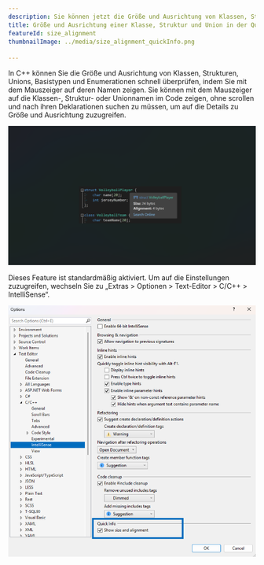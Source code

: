 ```yaml
---
description: Sie können jetzt die Größe und Ausrichtung von Klassen, Strukturen, Unions, Basistypen und Enumerationen anzeigen, bevor Sie den Code kompilieren.
title: Größe und Ausrichtung einer Klasse, Struktur und Union in der QuickInfo
featureId: size_alignment
thumbnailImage: ../media/size_alignment_quickInfo.png

---
```



In C++ können Sie die Größe und Ausrichtung von Klassen, Strukturen, Unions, Basistypen und Enumerationen schnell überprüfen, indem Sie mit dem Mauszeiger auf deren Namen zeigen. Sie können mit dem Mauszeiger auf die Klassen-, Struktur- oder Unionnamen im Code zeigen, ohne scrollen und nach ihren Deklarationen suchen zu müssen, um auf die Details zu Größe und Ausrichtung zuzugreifen.

![Größe und Ausrichtung](../media/size_alignment_quickInfo.png "Größe und Ausrichtung")

Dieses Feature ist standardmäßig aktiviert. Um auf die Einstellungen zuzugreifen, wechseln Sie zu „Extras > Optionen > Text-Editor > C/C++ > IntelliSense“.

![Einstellung für Größe und Ausrichtung](../media/setting_size_alignment.png "Einstellung für Größe und Ausrichtung")

